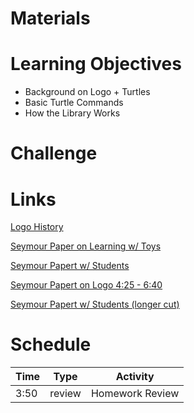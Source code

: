 # Materials

# Learning Objectives
- Background on Logo + Turtles
- Basic Turtle Commands
- How the Library Works


# Challenge

# Links

[Logo History](http://el.media.mit.edu/logo-foundation/what_is_logo/history.html)


[Seymour Paper on Learning w/ Toys](https://www.youtube.com/watch?v=IhEovwWiniY)

[Seymour Papert w/ Students](https://www.youtube.com/watch?v=5dZMgdqy7zY)



[Seymour Papert on Logo 4:25 - 6:40](https://youtu.be/ZG9cYhekB8A?t=4m25s)

[Seymour Papert w/ Students (longer cut)](https://www.youtube.com/watch?v=xMzojQFyMo0)

# Schedule

Time    | Type      |Activity
---     | ---       |---
3:50    | review    | Homework Review

